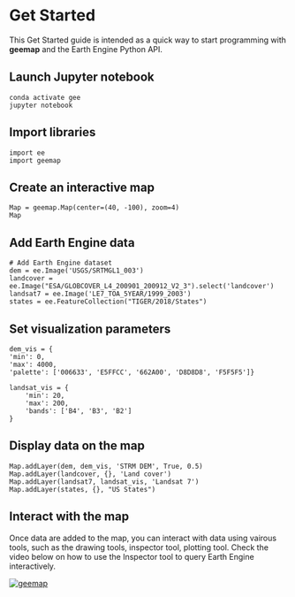 # Get Started

This Get Started guide is intended as a quick way to start programming with **geemap** and the Earth Engine Python API.


## Launch Jupyter notebook

    conda activate gee
    jupyter notebook

## Import libraries

    import ee
    import geemap

## Create an interactive map

    Map = geemap.Map(center=(40, -100), zoom=4)
    Map

## Add Earth Engine data

    # Add Earth Engine dataset
    dem = ee.Image('USGS/SRTMGL1_003')
    landcover = ee.Image("ESA/GLOBCOVER_L4_200901_200912_V2_3").select('landcover')
    landsat7 = ee.Image('LE7_TOA_5YEAR/1999_2003')
    states = ee.FeatureCollection("TIGER/2018/States")

## Set visualization parameters

    dem_vis = {
    'min': 0,
    'max': 4000,
    'palette': ['006633', 'E5FFCC', '662A00', 'D8D8D8', 'F5F5F5']}

    landsat_vis = {
        'min': 20, 
        'max': 200,
        'bands': ['B4', 'B3', 'B2']
    }

## Display data on the map

    Map.addLayer(dem, dem_vis, 'STRM DEM', True, 0.5)
    Map.addLayer(landcover, {}, 'Land cover')
    Map.addLayer(landsat7, landsat_vis, 'Landsat 7')
    Map.addLayer(states, {}, "US States")

## Interact with the map

Once data are added to the map, you can interact with data using vairous tools, such as the drawing tools, inspector tool, plotting tool. 
Check the video below on how to use the Inspector tool to query Earth Engine interactively. 

[![geemap](http://img.youtube.com/vi/k477ksjkaXw/0.jpg)](http://www.youtube.com/watch?v=k477ksjkaXw "inspector")
